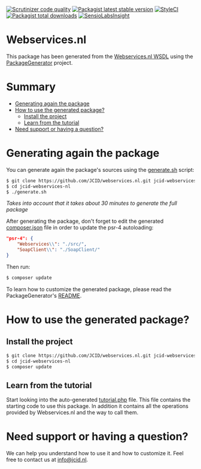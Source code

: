 [![Scrutinizer code quality](https://scrutinizer-ci.com/g/JCID/webservices.nl/badges/quality-score.png?b=master)](https://scrutinizer-ci.com/g/JCID/webservices.nl/?branch=master)
[![Packagist latest stable version](https://poser.pugx.org/jcid/webservices/v/stable)](https://packagist.org/packages/jcid/webservices)
[![StyleCI](https://styleci.io/repos/120330951/shield)](https://styleci.io/repos/120330951)
[![Packagist total downloads](https://poser.pugx.org/jcid/webservices/downloads)](https://packagist.org/packages/jcid/webservices)
[![SensioLabsInsight](https://insight.sensiolabs.com/projects/df5f1dc6-6f0c-4a29-bfb5-5a136f1b1a58/mini.png)](https://insight.sensiolabs.com/projects/df5f1dc6-6f0c-4a29-bfb5-5a136f1b1a58)

# Webservices.nl

This package has been generated from the [Webservices.nl WSDL](https://ws1.webservices.nl/soap_doclit?wsdl) using the [PackageGenerator](https://github.com/WsdlToPhp/PackageGenerator) project.

# Summary

- [Generating again the package](#generating-again-the-package)
- [How to use the generated package?](#how-to-use-the-generated-package)
    - [Install the project](#install-the-project)
    - [Learn from the tutorial](#learn-from-the-tutorial)
- [Need support or having a question?](#need-support-or-having-a-question)

# Generating again the package

You can generate again the package's sources using the [generate.sh](generate.sh) script:

```bash
$ git clone https://github.com/JCID/webservices.nl.git jcid-webservices-nl
$ cd jcid-webservices-nl
$ ./generate.sh
```

*Takes into account that it takes about 30 minutes to generate the full package*

After generating the package, don't forget to edit the generated [composer.json](composer.json) file in order to update the psr-4 autoloading:

```json
"psr-4": {
    "Webservices\\": "./src/",
    "SoapClient\\": "./SoapClient/"
}
```

Then run:

```bash
$ composer update
```

To learn how to customize the generated package, please read the PackageGenerator's [README](https://github.com/WsdlToPhp/PackageGenerator/blob/master/README.md).

# How to use the generated package?

## Install the project

```bash
$ git clone https://github.com/JCID/webservices.nl.git jcid-webservices-nl
$ cd jcid-webservices-nl
$ composer update
```

## Learn from the tutorial

Start looking into the auto-generated [tutorial.php](tutorial.php) file. This file contains the starting code to use this package. In addition it contains all the operations provided by Webservices.nl and the way to call them.

# Need support or having a question?

We can help you understand how to use it and how to customize it. Feel free to contact us at info@jcid.nl.
